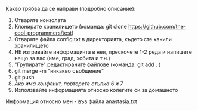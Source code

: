 Какво трябва да се направи (подробно описание):
1. Отваряте конзолата
2. Клонирате хранилището (команда: git clone https://github.com/the-cool-programmers/test)
3. Отваряте файла config.txt в директорията, където сте качили хранилището
4. НЕ изтривайте информацията в нея, прескочете 1-2 реда и напишете нещо за вас (име, град, хобита и т.н.)
5. "Групирате" редактираните файлове (команда: git add . )
6. git merge -m "някакво съобщение"
7. git push
8. *Ако има конфликт, повторете стъпка 6 и 7*
9. Използвайте информацията относно колегите си за домашното

Информация относно мен - във файла anastasia.txt
